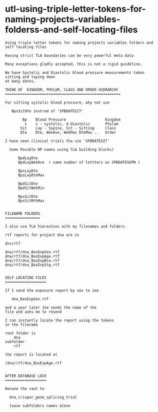 # utl-using-triple-letter-tokens-for-naming-projects-variables-folderss-and-self-locating-files
    Using triple letter tokens for naming projects variables folders and self locating files

    Having strict TLA boundaries can be very powerful meta data

    Many exceptions gladly accepted, this is not a rigid guideline.

    We have Systolic and Diastolic blood pressure measurements taken sitting and laying down
    at many dates.

    THINK OF  KINGDOM, PHYLUM, CLASS AND ORDER HIERARCHY
    =====================================================

    For sitting systolic blood pressure, why not use

       BpsSitDte instrad of 'SPBDATESIT'

            Bp    Blood Pressure                  Kingdom
             s    s - systolic, d-diastolic       Phylum
           Sit    Lay - Supine, Sit - Sitting     Class
           Dte    Dte, WekAve, WekMax DteMax ..   Order

    I have seen clinical trials tha use 'SPBDATESIT'

      Some Possble BP names using TLA building blocks)

          BpdLayDte
          BpdLayWekAve  ( same number of lettters as SPBDATESUPN )

          BpsLayDte
          BpsLayDteMax

          BpdSitDte
          BpdSitWekMin

          BpsSitDte
          BpsSitMthMax


    FILENAME FOLDERS
    ================

    I also use TLA hierachies with my filenames and folders.

    rtf reports for project dna are in

    dns/rtf

    dna/rtf/dna_BasExpSex.rtf
    dna/rtf/dna_BasExpAge.rtf
    dna/rtf/dna_BasExpBsa.rtf
    dna/rtf/dna_BasExpStg.rtf


    SELF LOCATING FILES
    ===================

    If I send the exposure report by sex to Joe

       dna_BasExpSex.rtf

    and a year later Joe sends the name of the
    file and asks me to resend

    I can instantly locate the report using the tokens
    in the filename

    root folder is
        dna
    subfolder
        rtf

    the report is located at

    /dna/rtf/dna_BasExpAge.rtf


    AFTER DATABASE LOCK
    ===================

    Renane the root to

      dna_crisper_gene_splicing_trial

      leave subfolders names alone







